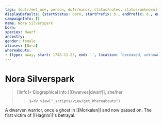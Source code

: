 ```yaml
---
tags: [dufr/met_one, person, dufr/minor, status/notes, status/unknown]
displayDefaults: {startStatus: born, startPrefix: b., endPrefix: d., endStatus: died}
campaignInfo: []
name: Nora Silverspark
born:
species: dwarf
ancestry:
gender: female
aliases: [Nora]
whereabouts:
- {type: away, start: 1748-11-23, end: '', location: 'deceased, unknown'}
---
```

# Nora Silverspark
>[!info]+ Biographical Info
> [[Dwarves|dwarf]], she/her
>> `$=dv.view("_scripts/view/get_Whereabouts")`

A dwarven warrior, once a ghost in [[Morkalan]] and now passed on. The first victim of [[Hagrim]]'s betrayal. 
